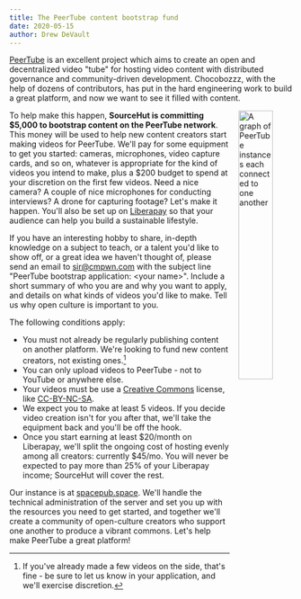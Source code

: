 ```yaml
---
title: The PeerTube content bootstrap fund
date: 2020-05-15
author: Drew DeVault
---
```


[PeerTube][peertube] is an excellent project which aims to create an open and
decentralized video "tube" for hosting video content with distributed governance
and community-driven development. Chocobozzz, with the help of dozens of
contributors, has put in the hard engineering work to build a great platform,
and now we want to see it filled with content.

[peertube]: https://joinpeertube.org/en/

<img class="inline-img"
  src="https://l.sr.ht/bLsu.jpg"
  alt="A graph of PeerTube instances each connected to one another" />

<style>
  .inline-img {
    width: 35%;
    float: right;
    margin: 0 -5rem 1rem 1rem;
  }

  @media(max-width: 800px) {
    .inline-img {
      display: block;
      width: 50%;
      width: auto;
      float: none;
      margin: 0 auto;
    }
  }
</style>

To help make this happen, **SourceHut is committing $5,000 to bootstrap content
on the PeerTube network**. This money will be used to help new content creators
start making videos for PeerTube. We'll pay for some equipment to get you
started: cameras, microphones, video capture cards, and so on, whatever is
appropriate for the kind of videos you intend to make, plus a $200 budget to
spend at your discretion on the first few videos. Need a nice camera? A couple
of nice microphones for conducting interviews? A drone for capturing footage?
Let's make it happen. You'll also be set up on [Liberapay][lp] so that your
audience can help you build a sustainable lifestyle.

[lp]: https://liberapay.com/

If you have an interesting hobby to share, in-depth knowledge on a subject to
teach, or a talent you'd like to show off, or a great idea we haven't thought
of, please send an email to [sir@cmpwn.com](mailto:sir@cmpwn.com) with the
subject line "PeerTube bootstrap application: &lt;your name&gt;". Include a
short summary of who you are and why you want to apply, and details on what
kinds of videos you'd like to make. Tell us why open culture is important to
you.

The following conditions apply:

- You must not already be regularly publishing content on another platform.
  We're looking to fund new content creators, not existing ones.[^1]
- You can only upload videos to PeerTube - not to YouTube or anywhere else.
- Your videos must be use a [Creative Commons][cc] license, like
  [CC-BY-NC-SA][cc-by-nc-sa].
- We expect you to make at least 5 videos. If you decide video creation isn't
  for you after that, we'll take the equipment back and you'll be off the hook.
- Once you start earning at least $20/month on Liberapay, we'll split the
  ongoing cost of hosting evenly among all creators: currently $45/mo. You will
  never be expected to pay more than 25% of your Liberapay income; SourceHut
  will cover the rest.

[cc]: https://creativecommons.org/
[cc-by-nc-sa]: https://creativecommons.org/licenses/by-nc-sa/4.0/

[^1]: If you've already made a few videos on the side, that's fine - be sure to let us know in your application, and we'll exercise discretion.

Our instance is at [spacepub.space][spacepub]. We'll handle the technical
administration of the server and set you up with the resources you need to get
started, and together we'll create a community of open-culture creators who
support one another to produce a vibrant commons.  Let's help make PeerTube a
great platform!

[spacepub]: https://spacepub.space
